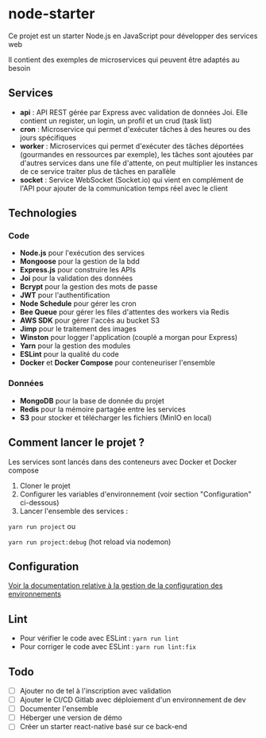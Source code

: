 # node-starter

Ce projet est un starter Node.js en JavaScript pour développer des services web

Il contient des exemples de microservices qui peuvent être adaptés au besoin

## Services
- **api** : API REST gérée par Express avec validation de données Joi. Elle contient un register, un login, un profil et un crud (task list)
- **cron** : Microservice qui permet d'exécuter tâches à des heures ou des jours spécifiques
- **worker** : Microservices qui permet d'exécuter des tâches déportées (gourmandes en ressources par exemple), les tâches sont ajoutées par d'autres services dans une file d'attente, on peut multiplier les instances de ce service traiter plus de tâches en parallèle
- **socket** : Service WebSocket (Socket.io) qui vient en complément de l'API pour ajouter de la communication temps réel avec le client

## Technologies

### Code

- **Node.js** pour l'exécution des services
- **Mongoose** pour la gestion de la bdd
- **Express.js** pour construire les APIs
- **Joi** pour la validation des données
- **Bcrypt** pour la gestion des mots de passe
- **JWT** pour l'authentification
- **Node Schedule** pour gérer les cron
- **Bee Queue** pour gérer les files d'attentes des workers via Redis
- **AWS SDK** pour gérer l'accès au bucket S3
- **Jimp** pour le traitement des images
- **Winston** pour logger l'application (couplé a morgan pour Express)
- **Yarn** pour la gestion des modules
- **ESLint** pour la qualité du code
- **Docker** et **Docker Compose** pour conteneuriser l'ensemble

### Données

- **MongoDB** pour la base de donnée du projet
- **Redis** pour la mémoire partagée entre les services
- **S3** pour stocker et télécharger les fichiers (MinIO en local)

## Comment lancer le projet ?

Les services sont lancés dans des conteneurs avec Docker et Docker compose

1. Cloner le projet
2. Configurer les variables d'environnement (voir section "Configuration" ci-dessous)
3. Lancer l'ensemble des services :

`yarn run project` ou

`yarn run project:debug` (hot reload via nodemon)

## Configuration

[Voir la documentation relative à la gestion de la configuration des environnements](./config)

## Lint

- Pour vérifier le code avec ESLint : `yarn run lint`
- Pour corriger le code avec ESLint : `yarn run lint:fix`

## Todo

- [ ] Ajouter no de tel à l'inscription avec validation
- [ ] Ajouter le CI/CD Gitlab avec déploiement d'un environnement de dev
- [ ] Documenter l'ensemble
- [ ] Héberger une version de démo
- [ ] Créer un starter react-native basé sur ce back-end

